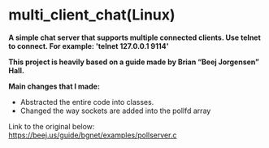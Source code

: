 # multi_client_chat(Linux)

<b> A simple chat server that supports multiple connected clients. </b>
<b> Use telnet to connect. For example: 'telnet 127.0.0.1 9114' </b>

<b> This project is heavily based on a guide made by Brian “Beej Jorgensen” Hall. </b>

<b> Main changes that I made: </b>
- Abstracted the entire code into classes.
- Changed the way sockets are added into the pollfd array


Link to the original below:
https://beej.us/guide/bgnet/examples/pollserver.c
